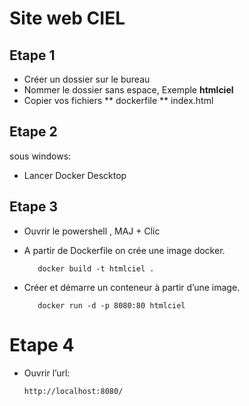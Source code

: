 # Site web CIEL

## Etape 1 
* Créer un dossier sur le bureau
* Nommer le dossier sans espace,     Exemple **htmlciel**
* Copier vos fichiers
   ** dockerfile
   ** index.html

## Etape 2
sous windows:
* Lancer Docker Descktop

## Etape 3
* Ouvrir le powershell , MAJ + Clic
- A partir de Dockerfile on crée une image docker.

         docker build -t htmlciel .
  
- Créer et démarre un conteneur à partir d’une image.

         docker run -d -p 8080:80 htmlciel

# Etape 4
* Ouvrir l’url:

      http://localhost:8080/
